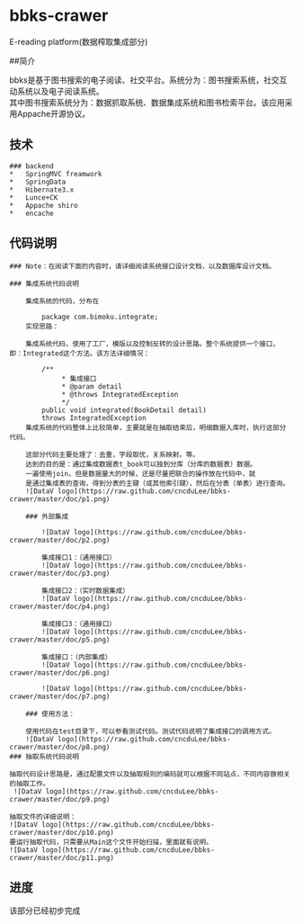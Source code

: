 bbks-crawer
===========

E-reading platform(数据榨取集成部分)		

##简介		

bbks是基于图书搜索的电子阅读、社交平台。系统分为：图书搜索系统，社交互动系统以及电子阅读系统。		
其中图书搜索系统分为：数据抓取系统、数据集成系统和图书检索平台。该应用采用Appache开源协议。

##	技术	

	###	backend			
	*	SpringMVC freamwork
	* 	SpringData
	* 	Hibernate3.x
	*	Lunce+CK
	*	Appache shiro
	* 	encache		

##	代码说明
	###	Note：在阅读下面的内容时，请详细阅读系统接口设计文档，以及数据库设计文档。
	
	###	集成系统代码说明	
	
		集成系统的代码，分布在	
		
			package com.bimoku.integrate;
		实现思路：	
		
		集成系统代码，使用了工厂，模版以及控制反转的设计思路。整个系统提供一个接口，即：Integrated这个方法。该方法详细情况：	
		
			/**
				 * 集成接口
				 * @param detail
				 * @throws IntegratedException
				 */
			public void integrated(BookDetail detail) 
			throws IntegratedException
		集成系统的代码整体上比较简单，主要就是在抽取结束后，明细数据入库时，执行这部分代码。	
		
		这部分代码主要处理了：去重，字段取优，关系映射。等。		
		达到的目的是：通过集成数据表t_book可以独到分库（分库的数据表）数据。
		一遍使用join，但是数据量大的时候，还是尽量把联合的操作放在代码中，就
		是通过集成表的查询，得到分表的主键（或其他索引键），然后在分表（单表）进行查询。				
		![DataV logo](https://raw.github.com/cncduLee/bbks-crawer/master/doc/p1.png)
		
		###	外部集成		
		
			![DataV logo](https://raw.github.com/cncduLee/bbks-crawer/master/doc/p2.png) 
			
			集成接口1：（通用接口）
			![DataV logo](https://raw.github.com/cncduLee/bbks-crawer/master/doc/p3.png) 
			
			集成接口2：（实时数据集成）		
			![DataV logo](https://raw.github.com/cncduLee/bbks-crawer/master/doc/p4.png)
			 
			集成接口3：（通用接口）		
			![DataV logo](https://raw.github.com/cncduLee/bbks-crawer/master/doc/p5.png)
			
			集成接口：（内部集成）		
			![DataV logo](https://raw.github.com/cncduLee/bbks-crawer/master/doc/p6.png)
					
			![DataV logo](https://raw.github.com/cncduLee/bbks-crawer/master/doc/p7.png)
		
		###	使用方法：		
		
		使用代码在test目录下，可以参看测试代码。测试代码说明了集成接口的调用方式。
		![DataV logo](https://raw.github.com/cncduLee/bbks-crawer/master/doc/p8.png)
	###	抽取系统代码说明		
	
	抽取代码设计思路是，通过配置文件以及抽取规则的编码就可以根据不同站点，不同内容做相关的抽取工作。
	 ![DataV logo](https://raw.github.com/cncduLee/bbks-crawer/master/doc/p9.png)
	
	抽取文件的详细说明：
	![DataV logo](https://raw.github.com/cncduLee/bbks-crawer/master/doc/p10.png)
	要运行抽取代码，只需要从Main这个文件开始扫描，里面就有说明。		
	![DataV logo](https://raw.github.com/cncduLee/bbks-crawer/master/doc/p11.png)
##	进度		
		
该部分已经初步完成
